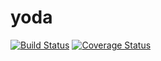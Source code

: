 # yoda

[![Build Status][ci-img]][ci] [![Coverage Status][cov-img]][cov]


[ci-img]: https://github.com/ozonophore/yoda/actions/workflows/go.yml/badge.svg
[ci]: https://github.com/ozonophore/yoda/actions/workflows/go.yml
[cov-img]: https://codecov.io/gh/ozonophore/yoda/branch/master/graph/badge.svg
[cov]: https://codecov.io/gh/ozonophore/yoda

